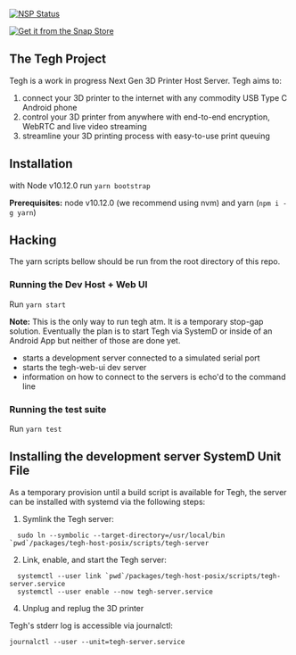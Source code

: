 [![NSP Status](https://nodesecurity.io/orgs/tegh/projects/24e090c8-8a9b-4827-a224-6e638b70df50/badge)](https://nodesecurity.io/orgs/tegh/projects/24e090c8-8a9b-4827-a224-6e638b70df50)

[![Get it from the Snap Store](https://snapcraft.io/static/images/badges/en/snap-store-white.svg)](https://snapcraft.io/tegh)

## The Tegh Project

Tegh is a work in progress Next Gen 3D Printer Host Server. Tegh aims to:
1. connect your 3D printer to the internet with any commodity USB Type C Android phone
2. control your 3D printer from anywhere with end-to-end encryption, WebRTC and live video streaming
3. streamline your 3D printing process with easy-to-use print queuing

## Installation

with Node v10.12.0 run `yarn bootstrap`

**Prerequisites:** node v10.12.0 (we recommend using nvm) and yarn (`npm i -g yarn`)

## Hacking

The yarn scripts bellow should be run from the root directory of this repo.

### Running the Dev Host + Web UI

Run `yarn start`

**Note:** This is the only way to run tegh atm. It is a temporary stop-gap solution. Eventually the plan is to start Tegh via SystemD or inside of an Android App but neither of those are done yet.

* starts a development server connected to a simulated serial port
* starts the tegh-web-ui dev server
* information on how to connect to the servers is echo'd to the command line

### Running the test suite

Run `yarn test`

## Installing the development server SystemD Unit File

As a temporary provision until a build script is available for Tegh, the server can be installed with systemd via the following steps:

1. Symlink the Tegh server:
  ```
    sudo ln --symbolic --target-directory=/usr/local/bin `pwd`/packages/tegh-host-posix/scripts/tegh-server
  ```
2. Link, enable, and start the Tegh server:
  ```
    systemctl --user link `pwd`/packages/tegh-host-posix/scripts/tegh-server.service
    systemctl --user enable --now tegh-server.service
  ```
4. Unplug and replug the 3D printer

Tegh's stderr log is accessible via journalctl:

`journalctl --user --unit=tegh-server.service`
